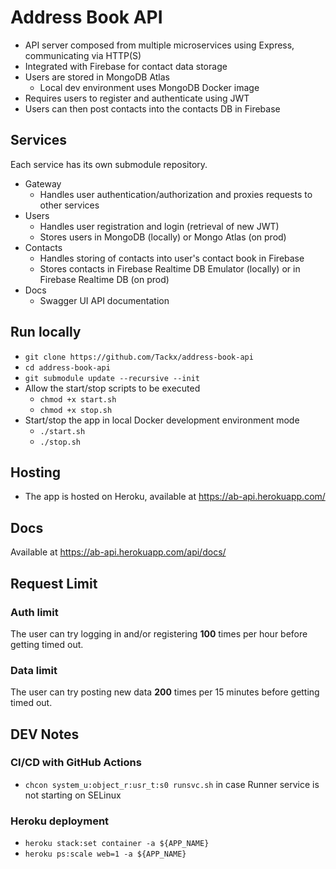 # Address Book API
- API server composed from multiple microservices using Express, communicating via HTTP(S)
- Integrated with Firebase for contact data storage
- Users are stored in MongoDB Atlas
  - Local dev environment uses MongoDB Docker image 
- Requires users to register and authenticate using JWT
- Users can then post contacts into the contacts DB in Firebase

## Services

Each service has its own submodule repository.

- Gateway
  - Handles user authentication/authorization and proxies requests to other services
- Users
  - Handles user registration and login (retrieval of new JWT)
  - Stores users in MongoDB (locally) or Mongo Atlas (on prod)
- Contacts
  - Handles storing of contacts into user's contact book in Firebase
  - Stores contacts in Firebase Realtime DB Emulator (locally) or in Firebase Realtime DB (on prod)
- Docs
  - Swagger UI API documentation

## Run locally

- `git clone https://github.com/Tackx/address-book-api`
- `cd address-book-api`
- `git submodule update --recursive --init`
- Allow the start/stop scripts to be executed
  - `chmod +x start.sh`
  - `chmod +x stop.sh`
- Start/stop the app in local Docker development environment mode
  - `./start.sh`
  - `./stop.sh`

## Hosting

- The app is hosted on Heroku, available at https://ab-api.herokuapp.com/

## Docs

Available at https://ab-api.herokuapp.com/api/docs/

## Request Limit

### Auth limit

The user can try logging in and/or registering **100** times per hour before getting timed out.

### Data limit

The user can try posting new data **200** times per 15 minutes before getting timed out.

## DEV Notes

### CI/CD with GitHub Actions

  - `chcon system_u:object_r:usr_t:s0 runsvc.sh` in case Runner service is not starting on SELinux

### Heroku deployment

- `heroku stack:set container -a ${APP_NAME}`
- `heroku ps:scale web=1 -a ${APP_NAME}`